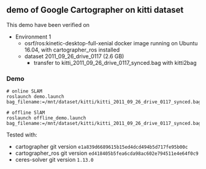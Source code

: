 ## demo of Google Cartographer on kitti dataset

This demo have been verified on 
* Environment 1
  * osrf/ros:kinetic-desktop-full-xenial docker image running on Ubuntu 16.04, with cartographer_ros installed
  * dataset 2011_09_26_drive_0117 (2.6 GB)
    * transfer to kitti_2011_09_26_drive_0117_synced.bag with kitti2bag

### Demo
```
# online SLAM
roslaunch demo.launch bag_filename:=/mnt/dataset/kitti/kitti_2011_09_26_drive_0117_synced.bag

# offline SlAM
roslaunch offline_demo.launch bag_filename:=/mnt/dataset/kitti/kitti_2011_09_26_drive_0117_synced.bag
```

Tested with:
- cartographer git version `e1a839d6689615b15ed4dcd494b5d717fe95b00c`
- cartographer_ros git version `ed418405b5fea6cda98ac602e794511e4e64f0c9`
- ceres-solver git version `1.13.0`
